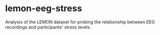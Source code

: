 # lemon-eeg-stress
Analysis of the LEMON dataset for probing the relationship between EEG recordings and participants' stress levels.
